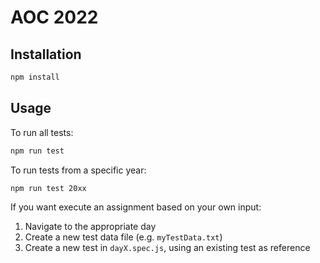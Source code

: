 # AOC 2022

## Installation

```sh
npm install
```

## Usage

To run all tests:

```sh
npm run test
```

To run tests from a specific year:

```sh
npm run test 20xx
```

If you want execute an assignment based on your own input:

1. Navigate to the appropriate day
2. Create a new test data file (e.g. `myTestData.txt`)
3. Create a new test in `dayX.spec.js`, using an existing test as reference